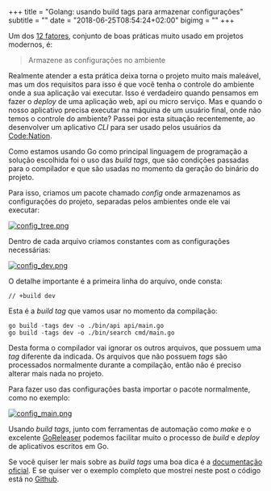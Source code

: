 +++
title = "Golang: usando build tags para armazenar configurações"
subtitle = ""
date = "2018-06-25T08:54:24+02:00"
bigimg = ""
+++

Um dos [12 fatores](http://12factor.net), conjunto de boas práticas muito usado em projetos modernos, é:

> Armazene as configurações no ambiente

<!--more-->

Realmente atender a esta prática deixa torna o projeto muito mais maleável, mas um dos requisitos para isso é que você tenha o controle do ambiente onde a sua aplicação vai executar. Isso é verdadeiro quando pensamos em fazer o _deploy_ de uma aplicação web, api ou micro serviço. Mas e quando o nosso aplicativo precisa executar na máquina de um usuário final, onde não temos o controle do ambiente? Passei por esta situação recentemente, ao desenvolver um aplicativo _CLI_ para ser usado pelos usuários da [Code:Nation](http://codenation.com.br).

Como estamos usando Go como principal linguagem de programação a solução escolhida foi o uso das _build tags_, que são condições passadas para o compilador e que são usadas no momento da geração do binário do projeto.

Para isso, criamos um pacote chamado _config_ onde armazenamos as configurações do projeto, separadas pelos ambientes onde ele vai executar:

[![config_tree.png](/images/posts/config_tree.png)](/images/posts/config_tree.png) 

Dentro de cada arquivo criamos constantes com as configurações necessárias:

[![config_dev.png](/images/posts/config_dev.png)](/images/posts/config_dev.png) 

O detalhe importante é a primeira linha do arquivo, onde consta:

	// +build dev

Esta é a _build tag_ que vamos usar no momento da compilação:


	go build -tags dev -o ./bin/api api/main.go
	go build -tags dev -o ./bin/search cmd/main.go

Desta forma o compilador vai ignorar os outros arquivos, que possuem uma _tag_ diferente da indicada. Os arquivos que não possuem _tags_ são processados normalmente durante a compilação, então não é preciso alterar mais nada no projeto.

Para fazer uso das configurações basta importar o pacote normalmente, como no exemplo:

[![config_main.png](/images/posts/config_main.png)](/images/posts/config_main.png)

Usando _build tags_, junto com ferramentas de automação como _make_ e o excelente [GoReleaser](https://goreleaser.com/) podemos facilitar muito o processo de _build_ e _deploy_ de aplicativos escritos em Go.

Se você quiser ler mais sobre as _build tags_ uma boa dica é a [documentação oficial](https://golang.org/pkg/go/build/). E se quiser ver o exemplo completo que mostrei neste post o código está no [Github](https://github.com/eminetto/clean-architecture-go).